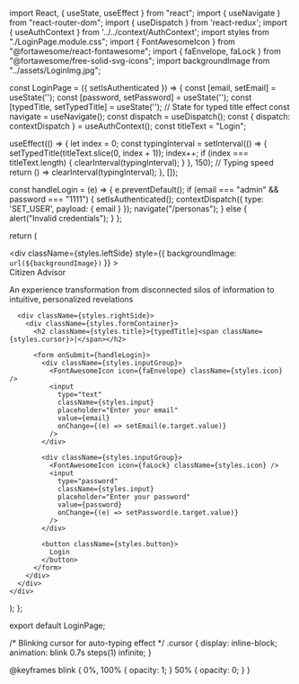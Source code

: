 import React, { useState, useEffect } from "react";
import { useNavigate } from "react-router-dom";
import { useDispatch } from 'react-redux';
import { useAuthContext } from '../../context/AuthContext';
import styles from "./LoginPage.module.css";
import { FontAwesomeIcon } from "@fortawesome/react-fontawesome";
import { faEnvelope, faLock } from "@fortawesome/free-solid-svg-icons";
import backgroundImage from "../assets/LoginImg.jpg";

const LoginPage = ({ setIsAuthenticated }) => {
  const [email, setEmail] = useState('');
  const [password, setPassword] = useState('');
  const [typedTitle, setTypedTitle] = useState(''); // State for typed title effect
  const navigate = useNavigate();
  const dispatch = useDispatch();
  const { dispatch: contextDispatch } = useAuthContext();
  const titleText = "Login";

  useEffect(() => {
    let index = 0;
    const typingInterval = setInterval(() => {
      setTypedTitle(titleText.slice(0, index + 1));
      index++;
      if (index === titleText.length) {
        clearInterval(typingInterval);
      }
    }, 150); // Typing speed
    return () => clearInterval(typingInterval);
  }, []);

  const handleLogin = (e) => {
    e.preventDefault();
    if (email === "admin" && password === "1111") {
      setIsAuthenticated();
      contextDispatch({ type: 'SET_USER', payload: { email } });
      navigate("/personas");
    } else {
      alert("Invalid credentials");
    }
  };

  return (
    <div className={styles.container}>
      <div
        className={styles.leftSide}
        style={{ backgroundImage: `url(${backgroundImage})` }}
      >
        <div className={styles.overlay}></div>
        <div className={styles.overlayText}>
          Citizen Advisor
          <p>An experience transformation from disconnected silos of information to intuitive, personalized revelations</p>
        </div>
      </div>

      <div className={styles.rightSide}>
        <div className={styles.formContainer}>
          <h2 className={styles.title}>{typedTitle}<span className={styles.cursor}>|</span></h2>

          <form onSubmit={handleLogin}>
            <div className={styles.inputGroup}>
              <FontAwesomeIcon icon={faEnvelope} className={styles.icon} />
              <input
                type="text"
                className={styles.input}
                placeholder="Enter your email"
                value={email}
                onChange={(e) => setEmail(e.target.value)}
              />
            </div>

            <div className={styles.inputGroup}>
              <FontAwesomeIcon icon={faLock} className={styles.icon} />
              <input
                type="password"
                className={styles.input}
                placeholder="Enter your password"
                value={password}
                onChange={(e) => setPassword(e.target.value)}
              />
            </div>

            <button className={styles.button}>
              Login
            </button>
          </form>
        </div>
      </div>
    </div>
  );
};

export default LoginPage;







/* Blinking cursor for auto-typing effect */
.cursor {
  display: inline-block;
  animation: blink 0.7s steps(1) infinite;
}

@keyframes blink {
  0%, 100% { opacity: 1; }
  50% { opacity: 0; }
}
